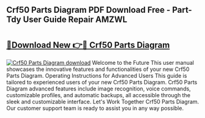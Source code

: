 ## Crf50 Parts Diagram PDF Download Free - Part-Tdy User Guide Repair AMZWL

# <h2><a href="http://dfsa2wy.blite.top/?on=Crf50+Parts+Diagram">🔗Download New 👉🔴 Crf50 Parts Diagram</a></h2>

[![Crf50 Parts Diagram download](https://i.imgur.com/lujVjoI.png)](http://dfsa2wy.blite.top/?on=Crf50+Parts+Diagram)
Welcome to the Future This user manual showcases the innovative features and functionalities of your new Crf50 Parts Diagram. Operating Instructions for Advanced Users This guide is tailored to experienced users of your new Crf50 Parts Diagram. Crf50 Parts Diagram advanced features include image recognition, voice commands, customizable profiles, and automatic backups, all accessible through the sleek and customizable interface. Let's Work Together Crf50 Parts Diagram. Our customer support team is ready to assist you in any way possible.
